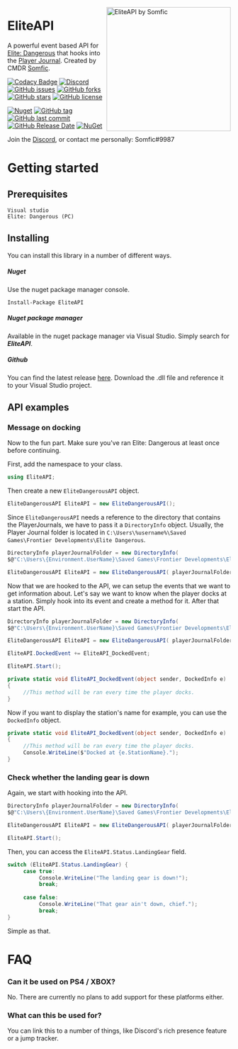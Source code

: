 <img src="https://i.imgur.com/keDXwjY.png" align="right"
     title="EliteAPI by Somfic" width="280" height="280">

# EliteAPI
A powerful event based API for [Elite: Dangerous](https://www.elitedangerous.com/) that hooks into the [Player Journal](http://edcodex.info/?m=doc). Created by CMDR [Somfic](https://github.com/Somfic).

[![Codacy Badge](https://api.codacy.com/project/badge/Grade/480f394b3d044412afb33351120253f9)](https://app.codacy.com/app/EliteAPI/EliteAPI?utm_source=github.com&utm_medium=referral&utm_content=Somfic/EliteAPI&utm_campaign=Badge_Grade_Dashboard) [![Discord](https://img.shields.io/discord/498422961297031168.svg)](https://discord.gg/jwpFUPZ) [![GitHub issues](https://img.shields.io/github/issues/EliteAPI/EliteAPI.svg)](https://github.com/EliteAPI/EliteAPI/issues) [![GitHub forks](https://img.shields.io/github/forks/EliteAPI/EliteAPI.svg)](https://github.com/EliteAPI/EliteAPI/network) [![GitHub stars](https://img.shields.io/github/stars/EliteAPI/EliteAPI.svg)](https://github.com/EliteAPI/EliteAPI/stargazers) [![GitHub license](https://img.shields.io/github/license/EliteAPI/EliteAPI.svg)](https://github.com/EliteAPI/EliteAPI/blob/master/LICENSE)

[![Nuget](https://img.shields.io/nuget/v/EliteAPI.svg)](https://www.nuget.org/packages/EliteAPI/) [![GitHub tag](https://img.shields.io/github/tag/EliteAPI/EliteAPI.svg)](https://github.com/EliteAPI/EliteAPI/releases) [![GitHub last commit](https://img.shields.io/github/last-commit/EliteAPI/EliteAPI.svg)](https://github.com/EliteAPI/EliteAPI/commits/master) [![GitHub Release Date](https://img.shields.io/github/release-date/EliteAPI/EliteAPI.svg)](https://github.com/EliteAPI/EliteAPI/releases) [![NuGet](https://img.shields.io/nuget/dt/EliteAPI.svg)](https://www.nuget.org/packages/EliteAPI/)

Join the [Discord](https://discord.gg/jwpFUPZ), or contact me personally: Somfic#9987

# Getting started

## Prerequisites
```
Visual studio
Elite: Dangerous (PC)
```

## Installing
You can install this library in a number of different ways.

##### Nuget
Use the nuget package manager console.

```Install-Package EliteAPI```

##### Nuget package manager
Available in the nuget package manager via Visual Studio. 
Simply search for ***EliteAPI***.

##### Github
You can find the latest release [here](https://github.com/EliteAPI/EliteAPI/releases). 
Download the .dll file and reference it to your Visual Studio project.

## API examples
### Message on docking
Now to the fun part. Make sure you've ran Elite: Dangerous at least once before continuing.

First, add the namespace to your class.
```csharp
using EliteAPI;
```
Then create a new `EliteDangerousAPI` object.
```csharp
EliteDangerousAPI EliteAPI = new EliteDangerousAPI();
```
Since `EliteDangerousAPI` needs a reference to the directory that contains the PlayerJournals, we have to pass it a `DirectoryInfo` object. Usually, the Player Journal folder is located in `C:\Users\%username%\Saved Games\Frontier Developments\Elite Dangerous`.
```csharp
DirectoryInfo playerJournalFolder = new DirectoryInfo(
$@"C:\Users\{Environment.UserName}\Saved Games\Frontier Developments\Elite Dangerous");

EliteDangerousAPI EliteAPI = new EliteDangerousAPI( playerJournalFolder );
```
Now that we are hooked to the API, we can setup the events that we want to get information about. Let's say we want to know when the player docks at a station. Simply hook into its event and create a method for it. After that start the API.
```csharp
DirectoryInfo playerJournalFolder = new DirectoryInfo(
$@"C:\Users\{Environment.UserName}\Saved Games\Frontier Developments\Elite Dangerous");

EliteDangerousAPI EliteAPI = new EliteDangerousAPI( playerJournalFolder );

EliteAPI.DockedEvent += EliteAPI_DockedEvent;

EliteAPI.Start();
```
```csharp
private static void EliteAPI_DockedEvent(object sender, DockedInfo e)
{
     //This method will be ran every time the player docks.
}
```
Now if you want to display the station's name for example, you can use the `DockedInfo` object.
```csharp
private static void EliteAPI_DockedEvent(object sender, DockedInfo e)
{
     //This method will be ran every time the player docks.
     Console.WriteLine($"Docked at {e.StationName}.");
}
```
### Check whether the landing gear is down
Again, we start with hooking into the API.
```csharp
DirectoryInfo playerJournalFolder = new DirectoryInfo(
$@"C:\Users\{Environment.UserName}\Saved Games\Frontier Developments\Elite Dangerous");

EliteDangerousAPI EliteAPI = new EliteDangerousAPI( playerJournalFolder );

EliteAPI.Start();
```
Then, you can access the `EliteAPI.Status.LandingGear` field.
```csharp
switch (EliteAPI.Status.LandingGear) {
     case true:
          Console.WriteLine("The landing gear is down!");
          break;
          
     case false:
          Console.WriteLine("That gear ain't down, chief.");
          break;
}
```
Simple as that.


# FAQ
### **Can it be used on PS4 / XBOX?**
No. There are currently no plans to add support for these platforms either.

### **What can this be used for?**
You can link this to a number of things, like Discord's rich presence feature or a jump tracker.
